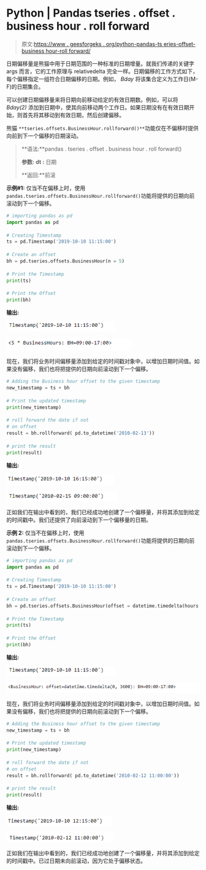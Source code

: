 # Python | Pandas tseries . offset . business hour . roll forward

> 原文:[https://www . geesforgeks . org/python-pandas-ts eries-offset-business hour-roll forward/](https://www.geeksforgeeks.org/python-pandas-tseries-offsets-businesshour-rollforward/)

日期偏移量是熊猫中用于日期范围的一种标准的日期增量。就我们传递的关键字 args 而言，它的工作原理与 relativedelta 完全一样。日期偏移的工作方式如下，每个偏移指定一组符合日期偏移的日期。例如， *Bday* 将该集合定义为工作日(M-F)的日期集合。

可以创建日期偏移量来将日期向前移动给定的有效日期数。例如，可以将 *Bday(2)* 添加到日期中，使其向前移动两个工作日。如果日期没有在有效日期开始，则首先将其移动到有效日期，然后创建偏移。

熊猫 `**tseries.offsets.BusinessHour.rollforward()**`功能仅在不偏移时提供向前到下一个偏移的日期滚动。

> **语法:**pandas . tseries . offset . business hour . roll forward()
> 
> **参数:**
> **dt :** 日期
> 
> **返回:**前滚

**示例#1:** 仅当不在偏移上时，使用`pandas.tseries.offsets.BusinessHour.rollforward()`功能将提供的日期向前滚动到下一个偏移。

```py
# importing pandas as pd
import pandas as pd

# Creating Timestamp
ts = pd.Timestamp('2019-10-10 11:15:00')

# Create an offset
bh = pd.tseries.offsets.BusinessHour(n = 5)

# Print the Timestamp
print(ts)

# Print the Offset
print(bh)
```

**输出:**

![](img/66ac8b5200dfa895a2edc684097e371d.png)

![](img/d0f27a69e6773625bcb85c0632d91b5b.png)

现在，我们将业务时间偏移量添加到给定的时间戳对象中，以增加日期时间值。如果没有偏移，我们也将把提供的日期向前滚动到下一个偏移。

```py
# Adding the Business hour offset to the given timestamp
new_timestamp = ts + bh

# Print the updated timestamp
print(new_timestamp)

# roll forward the date if not
# on offset
result = bh.rollforward( pd.to_datetime('2010-02-13'))

# print the result
print(result)
```

**输出:**

![](img/27290375bd8481f42961286c2c109e00.png)

![](img/cfefc0245ce43f125c460af5ae7d23f0.png)

正如我们在输出中看到的，我们已经成功地创建了一个偏移量，并将其添加到给定的时间戳中。我们还提供了向前滚动到下一个偏移量的日期。

**示例 2:** 仅当不在偏移上时，使用`pandas.tseries.offsets.BusinessHour.rollforward()`功能将提供的日期向前滚动到下一个偏移。

```py
# importing pandas as pd
import pandas as pd

# Creating Timestamp
ts = pd.Timestamp('2019-10-10 11:15:00')

# Create an offset
bh = pd.tseries.offsets.BusinessHour(offset = datetime.timedelta(hours = 1))

# Print the Timestamp
print(ts)

# Print the Offset
print(bh)
```

**输出:**

![](img/66ac8b5200dfa895a2edc684097e371d.png)

![](img/b097251ce76f0181ec86f3a338a70bf5.png)

现在，我们将业务时间偏移量添加到给定的时间戳对象中，以增加日期时间值。如果没有偏移，我们也将把提供的日期向前滚动到下一个偏移。

```py
# Adding the Business hour offset to the given timestamp
new_timestamp = ts + bh

# Print the updated timestamp
print(new_timestamp)

# roll forward the date if not
# on offset
result = bh.rollforward( pd.to_datetime('2010-02-12 11:00:00'))

# print the result
print(result)
```

**输出:**

![](img/0a105bf4193650efe880f10c3ee9441b.png)

![](img/1a7b268c442c64005f40c869b72c8a57.png)

正如我们在输出中看到的，我们已经成功地创建了一个偏移量，并将其添加到给定的时间戳中。已过日期未向前滚动，因为它处于偏移状态。